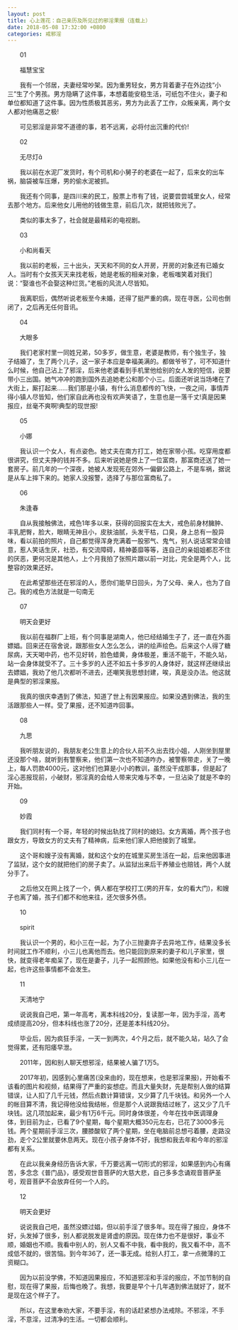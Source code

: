 ```yaml
---
layout: post
title: 心上莲花：自己亲历及所见过的邪淫果报（连载上）
date: 2018-05-08 17:32:00 +0800
categories: 戒邪淫
---
```


　　01
　　福慧宝宝
　　我有一个邻居，夫妻经常吵架。因为重男轻女，男方背着妻子在外边找“小三”生了个男孩。男方隐瞒了这件事，本想着能安稳生活，可纸包不住火，妻子和单位都知道了这件事。因为性质极其恶劣，男方为此丢了工作，众叛亲离，两个女人都对他痛恶之极!
　　可见邪淫是非常不道德的事，若不远离，必将付出沉重的代价!
　　02
　　无尽灯
　　我以前在水泥厂发货时，有个司机和小舅子的老婆在一起了，后来女的出车祸，脑袋被车压爆，男的偷水泥被抓。
　　我还有个同事，是四川来的民工，股票上市有了钱，说要尝尝城里女人，经常去那个地方。后来他女儿用他的钱做生意，前后几次，就把钱败光了。
　　类似的事太多了，社会就是最精彩的电视剧。
　　03
　　小和尚看天
　　我以前的老板，三十出头，天天和不同的女人开房，开房的对象还有已婚女人。当时有个女孩天天来找老板，她是老板的相亲对象，老板嗤笑着对我们说：“娶谁也不会娶这种烂货。”老板的风流人尽皆知。
　　我离职后，偶然听说老板至今未婚，还得了挺严重的病，现在寻医，公司也倒闭了，之后再无任何音讯。
　　04
　　大眼多
　　我们老家村里一同姓兄弟，50多岁，做生意，老婆是教师，有个独生子，独子结婚了，生了两个儿子，这一家子本应是幸福美满的。都做爷爷了，可不知道什么时候，他自己沾上了邪淫，后来他老婆看到手机里他给别的女人发的短信，说要带小三出国。她气冲冲的跑到国外去追她老公和那个小三。后面还听说当场堵在了大街上，厮打起来……我们那是小镇，有什么消息都传的飞快，一夜之间，事情弄得小镇人尽皆知，他们家自此再也没有欢声笑语了，生意也是一落千丈!真是因果报应，丝毫不爽啊!典型的现世报!
　　05
　　小娜
　　我认识一个女人，有点姿色。她丈夫在南方打工，她在家带小孩。吃穿用度都很讲究，但丈夫挣的钱并不多。后来听说她是傍上了一位富商，那富商还送了她一套房子。前几年的一个深夜，她被人发现死在郊外一偏僻公路上，不是车祸，据说是从车上摔下来的。她家人没报警，选择了与那位富商私了。
　　06
　　朱逢春
　　自从我接触佛法，戒色1年多以来，获得的回报实在太大，戒色前身材臃肿、丰乳肥臀，脸大，眼睛无神且小，皮肤油腻，头发干枯，口臭，身上总有一股异味，看以前拍的照片，自己都觉得浑身充满着一股邪气、鬼气，别人说话常常会错意，惹人笑话生厌，社恐，有交流障碍，精神萎靡等等，连自己的亲姐姐都忍不住的厌恶，更何况是其他人，上个月我拍了张照片跟以前一对比，完全是两个人，比整容的效果还好。
　　在此希望那些还在邪淫的人，愿你们能早日回头，为了父母、亲人，也为了自己。我的戒色方法就是一句南无
　　07
　　明天会更好
　　我以前在福群厂上班，有个同事是湖南人，他已经结婚生子了，还一直在外面嫖娼。回来还在宿舍说，跟那些女人怎么怎么，讲的绘声绘色。后来这个人得了糖尿病，天天喝中药，也不见好转，脸色蜡黄，身体极差，重活不能干，不能久站，站一会身体就受不了。三十多岁的人还不如五十多岁的人身体好，就这样还继续出去嫖娼，我劝了他几次都听不进去，还嘲笑我思想封建，唉，真是没办法。他这就是典型的邪淫果报。
　　我真的很庆幸遇到了佛法，知道了世上有因果报应。如果没遇到佛法，我的生活跟那些人一样。受了果报，还不知道咋回事。
　　08
　　九思
　　我听朋友说的，我朋友老公生意上的合伙人前不久出去找小姐，人刚坐到屋里还没那个啥，就听到有警察来，他们第一次也不知道咋办，被警察带走，关了一晚上，每人罚款4000元，这对他们也算是小小的教训，虽然没干成那事，但是起了淫心恶报现前，小破财，邪淫真的会给人带来灾难与不幸，一旦沾染了就是不幸的开始。
　　09
　　妙霞
　　我们同村有一个哥，年轻的时候出轨找了同村的媳妇。女方离婚，两个孩子也跟女方，导致女方的丈夫有了精神病，后来他们家人把他接到了城里。
　　这个哥和嫂子没有离婚，就和这个女的在城里买房生活在一起，后来他因事进了监狱，这个女的就把他们的房子卖了。从监狱出来后干养殖业也赔钱，两个人就分手了。
　　之后他又在网上找了一个，俩人都在学校打工(男的开车，女的看大门)，和嫂子也离了婚，孩子们都不和他来往，还欠很多外债。
　　10
　　spirit
　　我认识一个男的，和小三在一起，为了小三抛妻弃子去异地工作，结果没多长时间就工作不顺利，小三儿也离他而去。他只能回到原来的妻子和儿子家里，很快，就变得老年痴呆了，现在是妻子，儿子一起照顾他。如果他没有和小三儿在一起，也许这些事情都不会发生。
　　11
　　天清地宁
　　说说我自己吧，第一年高考，离本科线20分，复读那一年，因为手淫，高考成绩提高20分，但本科线也涨了20分，还是差本科线20分。
　　毕业后，因为疯狂手淫，一天一到两次，4个月之后，就不能久站，站久了会觉得累，还有阳痿早泄。
　　2011年，因和别人聊天想邪淫，结果被人骗了1万5。
　　2017年初，因感到心里痛苦(没来由的，现在想来，也是邪淫果报)，开始看不该看的图片和视频，结果得了严重的妄想症。而且大量失财，先是帮别人做的结算错误，让人扣了几千元钱，然后点数计算错误，又少算了几千块钱。和另外一个人的帐目算不清，我记得他没给我结帐，但是那个人说跟我结过帐了，这又少了几千块钱。这几项加起来，最少有1万6千元。同时身体很差，今年在找中医调理身体，到目前为止，已看了9个星期，每个星期大概350元左右，已花了3000多元钱。两个星期前手淫三次，腰膝酸软了两个星期，坐在电脑前总想弓着腰，走路没劲，走个2公里就要休息两天。现在小孩子身体不好，我想和我去年和今年的邪淫都有关系。
　　在此以我亲身经历告诉大家，千万要远离一切形式的邪淫，如果感到内心有痛苦，多念念《普门品》，感受观世音菩萨的大慈大悲，自己多多念诵观音菩萨圣号，观音菩萨不会放弃任何一个人的。
　　12
　　明天会更好
　　说说我自己吧，虽然没嫖过娼，但以前手淫了很多年。现在得了报应，身体不好，头发掉了很多，别人都说脱发是肾虚的原因。现在体力也不是很好，事业不顺，婚姻也不顺。我看中别人的，别人又看不中我，看中我的，我又看不中，高不成低不就的，很苦恼。到今年36了，还一事无成。给别人打工，拿一点微薄的工资糊口。
　　因为以前没学佛，不知道因果报应，不知道邪淫和手淫的报应，不加节制的自慰，现在得了果报，后悔也晚了。我想，我要是早个十几年遇到佛法就好了，就不是现在这个样子了。
　　所以，在这里奉劝大家，不要手淫，有的话赶紧想办法戒除。不邪淫，不手淫，不意淫，过清净的生活。一切都会顺利。